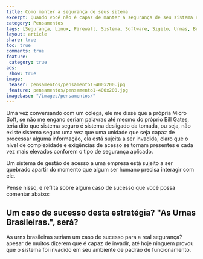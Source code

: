 ```yaml
---
title: Como manter a segurança de seus sitema
excerpt: Quando você não é capaz de manter a segurança de seu sistema e o sigilo da informação gerada por ele, restrinja ao máximo todo o acesso que tiver a ele, nunca deixe que ninguém veja seu código, muito menos entenda seu banco de dados e se possível minimize ao máximo o acesso a toda informação sobre ele.
category: Pensamentos
tags: [Segurança, Linux, Firewall, Sistema, Software, Sigilo, Urnas, Brasil, Eleições, Voto, Secreto, Micro Soft, Bill Gates]
layout: article
share: true
toc: true
comments: true
feature: 
 category: true
ads: 
 show: true
image:
 teaser: pensamentos/pensamento1-400x200.jpg
 feature: pensamentos/pensamento1-400x200.jpg
imagebase: "/images/pensamentos/"
---
```


Uma vez conversando com um colega, ele me disse que a própria Micro Soft, se não me
engano seriam palavras até mesmo do próprio Bill Gates, teria dito que sistema
seguro é sistema desligado da tomada, ou seja, não existe sistema seguro
uma vez que uma unidade que seja capaz de processar alguma informação, ela está 
sujeita a ser invadida, claro que o nível de complexidade e exigências de acesso
se tornam presentes e cada vez mais elevados conforem o tipo de segurança aplicado.

Um sistema de gestão de acesso a uma empresa está sujeito a ser quebrado apartir do
momento que algum ser humano precisa interagir com ele.

Pense nisso, e reflita sobre algum caso de sucesso que você possa comentar abaixo:

## **Um caso de sucesso desta estratégia? "As Urnas Brasileiras.", será?**

As urns brasileiras seriam um caso de sucesso para a real segurança?
apesar de muitos dizerem que é capaz de invadir, até hoje ninguem provou
que o sistema foi invadido em seu ambiente de padrão de funcionamento.